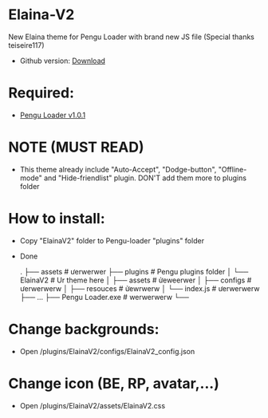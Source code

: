 # Elaina-V2
New Elaina theme for Pengu Loader with brand new JS file
(Special thanks teiseire117)

 - Github version: [Download](https://codeload.github.com/Elaina69/Elaina-V2/zip/refs/tags/v1.5.0)

# Required: 
 - [Pengu Loader v1.0.1](https://github.com/PenguLoader/PenguLoader/actions/runs/4453507733)

# NOTE (MUST READ)
 - This theme already include "Auto-Accept", "Dodge-button", "Offline-mode" and "Hide-friendlist" plugin. DON'T add them more to plugins folder
 
# How to install:
 - Copy "ElainaV2" folder to Pengu-loader "plugins" folder
 - Done
 
    .
    ├── assets                                 # ưerwerwer
    ├── plugins                                # Pengu plugins folder
    │   └── ElainaV2                           # Ur theme here
    │       ├── assets                         # ửeweerwer
    │       ├── configs                        # ưerwerwerw
    │       ├── resouces                       # ửewrwerw
    │       └── index.js                       # ưerwerwerw
    ├── ...
    ├── Pengu Loader.exe                       # werwerwerw
    └──


# Change backgrounds:
 - Open /plugins/ElainaV2/configs/ElainaV2_config.json
 
# Change icon (BE, RP, avatar,...)
 - Open /plugins/ElainaV2/assets/ElainaV2.css
